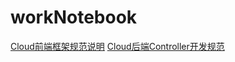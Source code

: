# workNotebook

[Cloud前端框架规范说明](Cloud前端框架规范说明.md)
[Cloud后端Controller开发规范](Cloud后端Controller开发规范.md)

